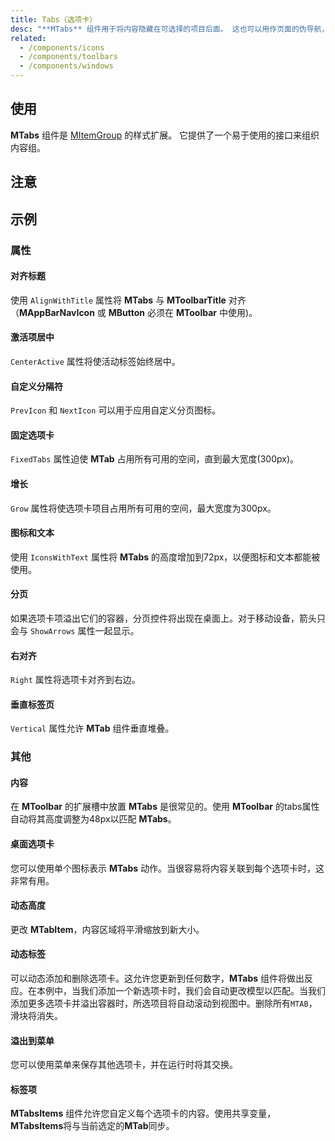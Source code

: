 ```yaml
---
title: Tabs（选项卡）
desc: "**MTabs** 组件用于将内容隐藏在可选择的项目后面。 这也可以用作页面的伪导航，其中选项卡是链接，选项卡项是内容。"
related:
  - /components/icons
  - /components/toolbars
  - /components/windows
---
```


## 使用

**MTabs** 组件是 [MItemGroup](/components/item-groups) 的样式扩展。 它提供了一个易于使用的接口来组织内容组。

<tabs-usage></tabs-usage>

## 注意

<masa-alerts type="warning" content="当使用 `Dark` 属性且不提供自定义 `Color` 时，**MTabs**组件会将其颜色默认为 white。
当使用包含必填输入字段的 **MTabItem** 时，你必须使用 `eager` 属性来验证尚未显示的必填字段。"></masa-alerts>

## 示例

### 属性

#### 对齐标题

使用 `AlignWithTitle` 属性将 **MTabs** 与 **MToolbarTitle** 对齐（**MAppBarNavIcon** 或 **MButton** 必须在 **MToolbar** 中使用)。

<masa-example file="Examples.components.tabs.AlignWithTitle"></masa-example>

#### 激活项居中

`CenterActive` 属性将使活动标签始终居中。

<masa-example file="Examples.components.tabs.CenterActive"></masa-example>

#### 自定义分隔符

`PrevIcon` 和 `NextIcon` 可以用于应用自定义分页图标。

<masa-example file="Examples.components.tabs.CustomIcons"></masa-example>

#### 固定选项卡

`FixedTabs` 属性迫使 **MTab** 占用所有可用的空间，直到最大宽度(300px)。

<masa-example file="Examples.components.tabs.FixedTabs"></masa-example>

#### 增长

`Grow` 属性将使选项卡项目占用所有可用的空间，最大宽度为300px。

<masa-example file="Examples.components.tabs.Grow"></masa-example>

#### 图标和文本

使用 `IconsWithText` 属性将 **MTabs** 的高度增加到72px，以便图标和文本都能被使用。

<masa-example file="Examples.components.tabs.IconAndText"></masa-example>

#### 分页

如果选项卡项溢出它们的容器，分页控件将出现在桌面上。对于移动设备，箭头只会与 `ShowArrows` 属性一起显示。

<masa-example file="Examples.components.tabs.Pagination"></masa-example>

#### 右对齐

`Right` 属性将选项卡对齐到右边。

<masa-example file="Examples.components.tabs.Right"></masa-example>

#### 垂直标签页

`Vertical` 属性允许 **MTab** 组件垂直堆叠。

<masa-example file="Examples.components.tabs.VerticalTabs"></masa-example>

### 其他

#### 内容

在 **MToolbar** 的扩展槽中放置 **MTabs** 是很常见的。使用 **MToolbar** 的tabs属性自动将其高度调整为48px以匹配 **MTabs**。

<masa-example file="Examples.components.tabs.Content"></masa-example>

#### 桌面选项卡

您可以使用单个图标表示 **MTabs** 动作。当很容易将内容关联到每个选项卡时，这非常有用。

<masa-example file="Examples.components.tabs.DesktopTabs"></masa-example>

#### 动态高度

更改 **MTabItem**，内容区域将平滑缩放到新大小。

<masa-example file="Examples.components.tabs.DynamicHeight"></masa-example>

#### 动态标签

可以动态添加和删除选项卡。这允许您更新到任何数字，**MTabs** 组件将做出反应。在本例中，当我们添加一个新选项卡时，我们会自动更改模型以匹配。当我们添加更多选项卡并溢出容器时，所选项目将自动滚动到视图中。删除所有`MTAB`，滑块将消失。

<masa-example file="Examples.components.tabs.DynamicTabs"></masa-example>

#### 溢出到菜单

您可以使用菜单来保存其他选项卡，并在运行时将其交换。

<masa-example file="Examples.components.tabs.OverflowToMenu"></masa-example>

#### 标签项

**MTabsItems** 组件允许您自定义每个选项卡的内容。使用共享变量，**MTabsItems**将与当前选定的**MTab**同步。

<masa-example file="Examples.components.tabs.TabItems"></masa-example>